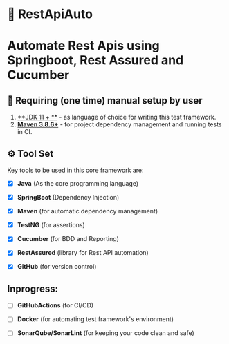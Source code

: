 # 🦾 RestApiAuto
# Automate Rest Apis using Springboot, Rest Assured and Cucumber

## 🔢 Requiring (one time) manual setup by user

1. [**JDK 11 + **](https://www.oracle.com/java/technologies/javase/jdk11-archive-downloads.html) - as language of choice
   for writing this test framework.
2. [**Maven 3.8.6+**](https://maven.apache.org/) - for project dependency management and running tests in CI.


## ⚙ Tool Set

Key tools to be used in this core framework are:

- [x] **Java** (As the core programming language)
- [X] **SpringBoot** (Dependency Injection)
- [x] **Maven** (for automatic dependency management)
- [x] **TestNG** (for assertions)
- [x] **Cucumber** (for BDD and Reporting)
- [x] **RestAssured**  (library for Rest API automation)
- [x] **GitHub** (for version control)


## Inprogress: 
- [ ] **GitHubActions** (for CI/CD)
- [ ] **Docker** (for automating test framework's environment)
- [ ] **SonarQube/SonarLint** (for keeping your code clean and safe)

